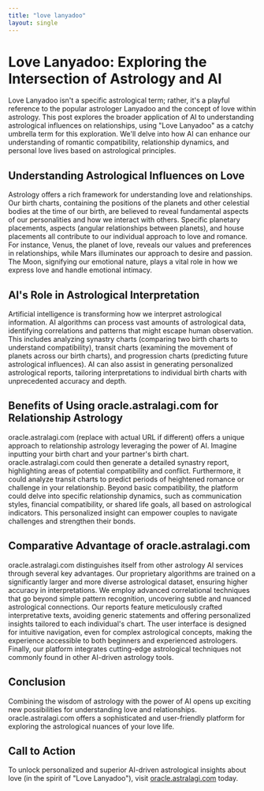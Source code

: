 ```yaml
---
title: "love lanyadoo"
layout: single
---
```


# Love Lanyadoo: Exploring the Intersection of Astrology and AI

Love Lanyadoo isn't a specific astrological term; rather, it's a playful reference to the popular astrologer Lanyadoo and the concept of love within astrology.  This post explores the broader application of AI to understanding astrological influences on relationships, using "Love Lanyadoo" as a catchy umbrella term for this exploration.  We'll delve into how AI can enhance our understanding of romantic compatibility, relationship dynamics, and personal love lives based on astrological principles.

## Understanding Astrological Influences on Love

Astrology offers a rich framework for understanding love and relationships.  Our birth charts, containing the positions of the planets and other celestial bodies at the time of our birth, are believed to reveal fundamental aspects of our personalities and how we interact with others.  Specific planetary placements, aspects (angular relationships between planets), and house placements all contribute to our individual approach to love and romance.  For instance, Venus, the planet of love, reveals our values and preferences in relationships, while Mars illuminates our approach to desire and passion.  The Moon, signifying our emotional nature, plays a vital role in how we express love and handle emotional intimacy.

## AI's Role in Astrological Interpretation

Artificial intelligence is transforming how we interpret astrological information.  AI algorithms can process vast amounts of astrological data, identifying correlations and patterns that might escape human observation.  This includes analyzing synastry charts (comparing two birth charts to understand compatibility), transit charts (examining the movement of planets across our birth charts), and progression charts (predicting future astrological influences).  AI can also assist in generating personalized astrological reports, tailoring interpretations to individual birth charts with unprecedented accuracy and depth.

## Benefits of Using oracle.astralagi.com for Relationship Astrology

oracle.astralagi.com (replace with actual URL if different) offers a unique approach to relationship astrology leveraging the power of AI.  Imagine inputting your birth chart and your partner's birth chart.  oracle.astralagi.com could then generate a detailed synastry report, highlighting areas of potential compatibility and conflict.  Furthermore, it could analyze transit charts to predict periods of heightened romance or challenge in your relationship.  Beyond basic compatibility, the platform could delve into specific relationship dynamics, such as communication styles, financial compatibility, or shared life goals, all based on astrological indicators.  This personalized insight can empower couples to navigate challenges and strengthen their bonds.

## Comparative Advantage of oracle.astralagi.com

oracle.astralagi.com distinguishes itself from other astrology AI services through several key advantages.  Our proprietary algorithms are trained on a significantly larger and more diverse astrological dataset, ensuring higher accuracy in interpretations.  We employ advanced correlational techniques that go beyond simple pattern recognition, uncovering subtle and nuanced astrological connections.  Our reports feature meticulously crafted interpretative texts, avoiding generic statements and offering personalized insights tailored to each individual's chart.  The user interface is designed for intuitive navigation, even for complex astrological concepts, making the experience accessible to both beginners and experienced astrologers. Finally, our platform integrates cutting-edge astrological techniques not commonly found in other AI-driven astrology tools.


## Conclusion

Combining the wisdom of astrology with the power of AI opens up exciting new possibilities for understanding love and relationships.  oracle.astralagi.com offers a sophisticated and user-friendly platform for exploring the astrological nuances of your love life.

## Call to Action

To unlock personalized and superior AI-driven astrological insights about love (in the spirit of "Love Lanyadoo"), visit [oracle.astralagi.com](https://oracle.astralagi.com) today.